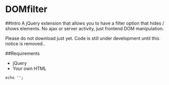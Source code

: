 # DOMfilter

##Intro
A jQuery extension that allows you to have a filter option that hides / shows elements. No ajax or server activity, just frontend DOM manipulation.

Please do not download just yet. Code is still under development until this notice is removed.. 

##Requirements
* jQuery
* Your own HTML

```
echo '';
```
